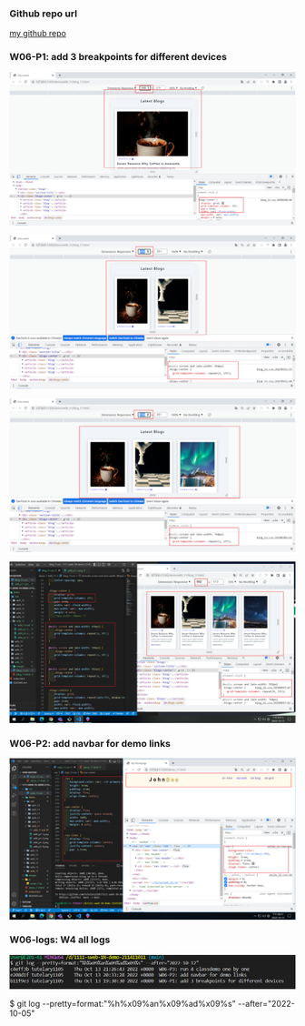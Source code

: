 ### Github repo url

[my github repo](https://github.com/tutelary1105/1111-sweb-1N-demo-211411011)

### W06-P1: add 3 breakpoints for different devices

![](w06_p1-1.png)

![](w06_p1-2.png)

![](w06_p1-3.png)

![](w06_p1-4.png)

### W06-P2: add navbar for demo links

![](w06_p2.png)

### W06-logs: W4 all logs

![](w06_logs.png)

$ git log --pretty=format:"%h%x09%an%x09%ad%x09%s" --after="2022-10-05"
